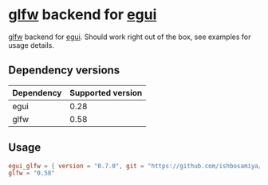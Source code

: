 # [glfw](https://github.com/PistonDevelopers/glfw-rs/) backend for [egui](https://github.com/emilk/egui/)

[glfw](https://github.com/PistonDevelopers/glfw-rs/) backend for
[egui](https://github.com/emilk/egui/). Should work right out of the
box, see examples for usage details.

## Dependency versions
| Dependency | Supported version |
|:-----------|:------------------|
| egui       | 0.28              |
| glfw       | 0.58              |

## Usage

``` toml
egui_glfw = { version = "0.7.0", git = "https://github.com/ishbosamiya/egui_glfw.git", branch = "v0.7.0-release" }
glfw = "0.58"
```
